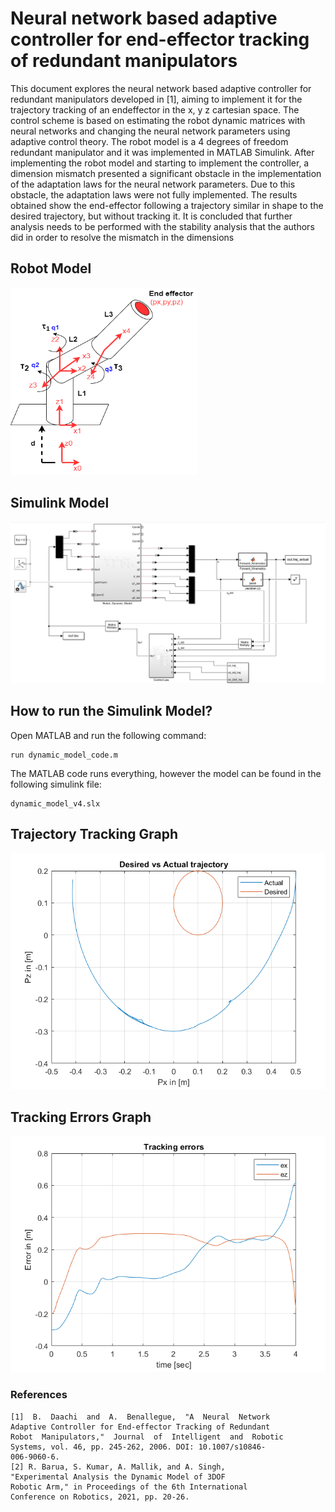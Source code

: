 # Neural network based adaptive controller for end-effector tracking of redundant manipulators

<p>This document explores the neural network based
adaptive controller for redundant manipulators developed in
[1], aiming to implement it for the trajectory tracking of an endeffector in the x, y z cartesian space. The control scheme is based on estimating the robot dynamic matrices with neural networks and changing the neural network parameters using adaptive
control theory. The robot model is a 4 degrees of freedom
redundant manipulator and it was implemented in MATLAB
Simulink. After implementing the robot model and starting to
implement the controller, a dimension mismatch presented a
significant obstacle in the implementation of the adaptation laws
for the neural network parameters. Due to this obstacle, the
adaptation laws were not fully implemented. The results
obtained show the end-effector following a trajectory similar in
shape to the desired trajectory, but without tracking it. It is
concluded that further analysis needs to be performed with the
stability analysis that the authors did in order to resolve the
mismatch in the dimensions</p>

## Robot Model
<img src="robot-model.png" width="300px" height="300px"></img>

## Simulink Model
<img src="sim-model.PNG" width="720px"></img>


## How to run the Simulink Model?

Open MATLAB and run the following command:

```
run dynamic_model_code.m
```
The MATLAB code runs everything, however the model can be found in the following simulink file:

```
dynamic_model_v4.slx
```

## Trajectory Tracking Graph
<img src="traj-tracking.png" width="600px"></img>

## Tracking Errors Graph
<img src="tracking-errors.png" width="600px"></img>


### References
```
[1]  B.  Daachi  and  A.  Benallegue,  "A  Neural  Network 
Adaptive Controller for End-effector Tracking of Redundant 
Robot  Manipulators,"  Journal  of  Intelligent  and  Robotic 
Systems, vol. 46, pp. 245-262, 2006. DOI: 10.1007/s10846-
006-9060-6.
[2] R. Barua, S. Kumar, A. Mallik, and A. Singh,
"Experimental Analysis the Dynamic Model of 3DOF
Robotic Arm," in Proceedings of the 6th International
Conference on Robotics, 2021, pp. 20-26.
```


